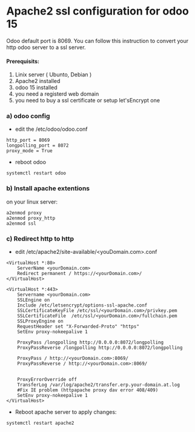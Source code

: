 # Apache2 ssl configuration for odoo 15

Odoo default port is 8069. You can follow this instruction to convert your http odoo server to a ssl server.
#### Prerequisits:
1. Linix server ( Ubunto, Debian )
2. Apache2 installed
3. odoo 15 installed
4. you need a registerd web domain 
5. you need to buy a ssl certificate or setup let'sEncrypt one 

### a) odoo config
- edit the /etc/odoo/odoo.conf
```
http_port = 8069
longpolling_port = 8072
proxy_mode = True 
```
- reboot odoo
```
systemctl restart odoo
```

### b) Install apache extentions
on your linux server:
```
a2enmod proxy
a2enmod proxy_http 
a2enmod ssl
```
### c) Redirect http to http
- edit /etc/apache2/site-available/<youDomain.com>.conf
```
<VirtualHost *:80>
    ServerName <yourDomain.com>
    Redirect permanent / https://<yourDomain.com>/
</VirtualHost>

<VirtualHost *:443>
    Servername <yourDomain.com>
    SSLEngine on
    Include /etc/letsencrypt/options-ssl-apache.conf
    SSLCertificateKeyFile /etc/ssl/<yourDomain.com>/privkey.pem
    SSLCertificateFile  /etc/ssl/<yourDomain.com>/fullchain.pem
    SSLProxyEngine on
    RequestHeader set "X-Forwarded-Proto" "https"
    SetEnv proxy-nokeepalive 1
    
    ProxyPass /longpolling http://0.0.0.0:8072/longpolling
    ProxyPassReverse /longpolling http://0.0.0.0:8072/longpolling
    
    ProxyPass / http://<yourDomain.com>:8069/
    ProxyPassReverse / http://<yourDomain.com>:8069/
    

    ProxyErrorOverride off
    TransferLog /var/log/apache2/transfer.erp.your-domain.at.log
    #Fix IE problem (httpapache proxy dav error 408/409)
    SetEnv proxy-nokeepalive 1
</VirtualHost>

```
- Reboot apache server to apply changes:
```
systemctl restart apache2
```
